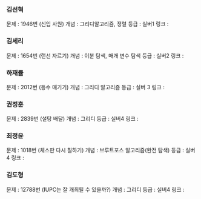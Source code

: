 ### 김선혁
문제 : 1946번 (신입 사원)
개념 : 그리디알고리즘, 정렬
등급 : 실버1
링크 : [](https://www.acmicpc.net/problem/1946)

### 김세리
문제 : 1654번 (랜선 자르기)
개념 : 이분 탐색, 매개 변수 탐색
등급 : 실버2
링크 : [](https://www.acmicpc.net/problem/1654)

### 하재률
문제 : 2012번 (등수 매기기) 
개념 : 그리디 알고리즘
등급 : 실버 3 
링크 : [](https://www.acmicpc.net/problem/2012)

### 권정훈
문제 : 2839번 (설탕 배달)
개념 : 그리디
등급 : 실버4
링크 : [](https://www.acmicpc.net/problem/2839)

### 최정윤
문제 : 1018번 (체스판 다시 칠하기)
개념 : 브루트포스 알고리즘(완전 탐색)
등급 : 실버 4
링크 : [](https://www.acmicpc.net/problem/1018)

### 김도형
문제 : 12788번 (IUPC는 잘 개최될 수 있을까?)
개념 : 그리디
등급 : 실버4
링크 : [](https://www.acmicpc.net/problem/12788)


